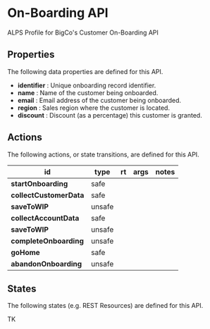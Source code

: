 # On-Boarding API


ALPS Profile for BigCo's Customer On-Boarding API

## Properties


The following data properties are defined for this API.


 - **identifier** : Unique onboarding record identifier.
 - **name** : Name of the customer being onboarded.
 - **email** : Email address of the customer being onboarded.
 - **region** : Sales region where the customer is located.
 - **discount** : Discount (as a percentage) this customer is granted.

## Actions


The following actions, or state transitions, are defined for this API.

id | type | rt | args | notes
--- | --- | --- | --- | ---
**startOnboarding** | safe
**collectCustomerData** | safe
**saveToWIP** | unsafe
**collectAccountData** | safe
**saveToWIP** | unsafe
**completeOnboarding** | unsafe
**goHome** | safe
**abandonOnboarding** | unsafe

## States


The following states (e.g. REST Resources) are defined for this API.


TK
